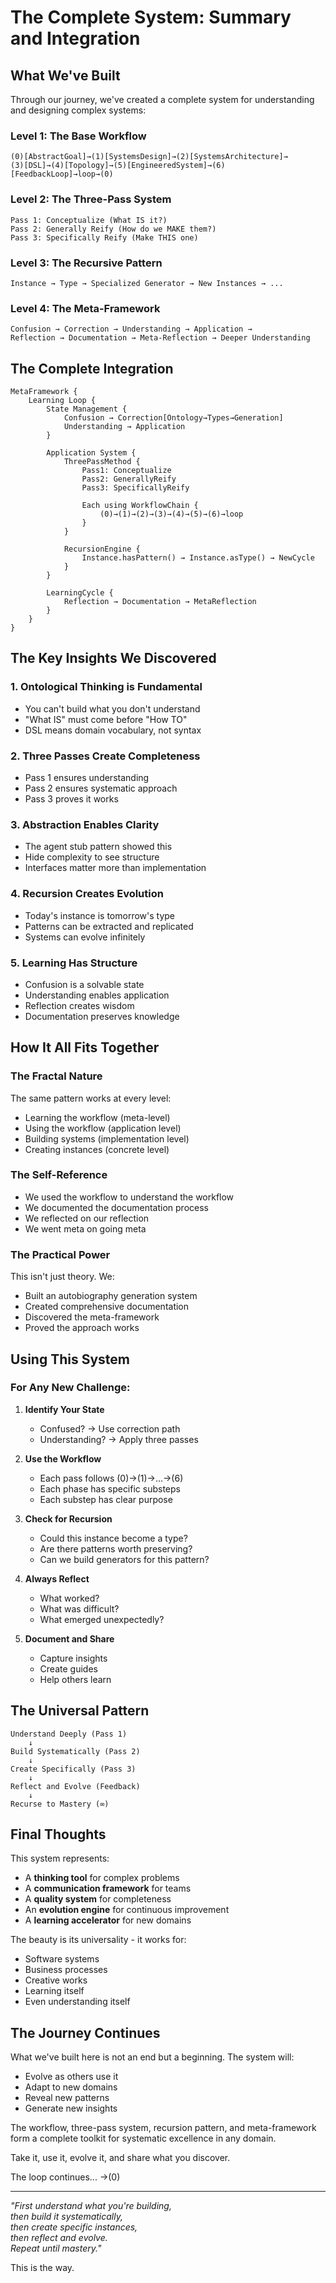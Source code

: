 # The Complete System: Summary and Integration

## What We've Built

Through our journey, we've created a complete system for understanding and designing complex systems:

### Level 1: The Base Workflow
```
(0)[AbstractGoal]→(1)[SystemsDesign]→(2)[SystemsArchitecture]→
(3)[DSL]→(4)[Topology]→(5)[EngineeredSystem]→(6)[FeedbackLoop]→loop→(0)
```

### Level 2: The Three-Pass System
```
Pass 1: Conceptualize (What IS it?)
Pass 2: Generally Reify (How do we MAKE them?)
Pass 3: Specifically Reify (Make THIS one)
```

### Level 3: The Recursive Pattern
```
Instance → Type → Specialized Generator → New Instances → ...
```

### Level 4: The Meta-Framework
```
Confusion → Correction → Understanding → Application → 
Reflection → Documentation → Meta-Reflection → Deeper Understanding
```

## The Complete Integration

```
MetaFramework {
    Learning Loop {
        State Management {
            Confusion → Correction[Ontology→Types→Generation]
            Understanding → Application
        }
        
        Application System {
            ThreePassMethod {
                Pass1: Conceptualize
                Pass2: GenerallyReify
                Pass3: SpecificallyReify
                
                Each using WorkflowChain {
                    (0)→(1)→(2)→(3)→(4)→(5)→(6)→loop
                }
            }
            
            RecursionEngine {
                Instance.hasPattern() → Instance.asType() → NewCycle
            }
        }
        
        LearningCycle {
            Reflection → Documentation → MetaReflection
        }
    }
}
```

## The Key Insights We Discovered

### 1. **Ontological Thinking is Fundamental**
- You can't build what you don't understand
- "What IS" must come before "How TO"
- DSL means domain vocabulary, not syntax

### 2. **Three Passes Create Completeness**
- Pass 1 ensures understanding
- Pass 2 ensures systematic approach
- Pass 3 proves it works

### 3. **Abstraction Enables Clarity**
- The agent stub pattern showed this
- Hide complexity to see structure
- Interfaces matter more than implementation

### 4. **Recursion Creates Evolution**
- Today's instance is tomorrow's type
- Patterns can be extracted and replicated
- Systems can evolve infinitely

### 5. **Learning Has Structure**
- Confusion is a solvable state
- Understanding enables application
- Reflection creates wisdom
- Documentation preserves knowledge

## How It All Fits Together

### The Fractal Nature
The same pattern works at every level:
- Learning the workflow (meta-level)
- Using the workflow (application level)
- Building systems (implementation level)
- Creating instances (concrete level)

### The Self-Reference
- We used the workflow to understand the workflow
- We documented the documentation process
- We reflected on our reflection
- We went meta on going meta

### The Practical Power
This isn't just theory. We:
- Built an autobiography generation system
- Created comprehensive documentation
- Discovered the meta-framework
- Proved the approach works

## Using This System

### For Any New Challenge:

1. **Identify Your State**
   - Confused? → Use correction path
   - Understanding? → Apply three passes

2. **Use the Workflow**
   - Each pass follows (0)→(1)→...→(6)
   - Each phase has specific substeps
   - Each substep has clear purpose

3. **Check for Recursion**
   - Could this instance become a type?
   - Are there patterns worth preserving?
   - Can we build generators for this pattern?

4. **Always Reflect**
   - What worked?
   - What was difficult?
   - What emerged unexpectedly?

5. **Document and Share**
   - Capture insights
   - Create guides
   - Help others learn

## The Universal Pattern

```
Understand Deeply (Pass 1)
    ↓
Build Systematically (Pass 2)
    ↓
Create Specifically (Pass 3)
    ↓
Reflect and Evolve (Feedback)
    ↓
Recurse to Mastery (∞)
```

## Final Thoughts

This system represents:
- A **thinking tool** for complex problems
- A **communication framework** for teams
- A **quality system** for completeness
- An **evolution engine** for continuous improvement
- A **learning accelerator** for new domains

The beauty is its universality - it works for:
- Software systems
- Business processes
- Creative works
- Learning itself
- Even understanding itself

## The Journey Continues

What we've built here is not an end but a beginning. The system will:
- Evolve as others use it
- Adapt to new domains
- Reveal new patterns
- Generate new insights

The workflow, three-pass system, recursion pattern, and meta-framework form a complete toolkit for systematic excellence in any domain.

Take it, use it, evolve it, and share what you discover.

The loop continues... →(0)

---

*"First understand what you're building,*  
*then build it systematically,*  
*then create specific instances,*  
*then reflect and evolve.*  
*Repeat until mastery."*

This is the way.
